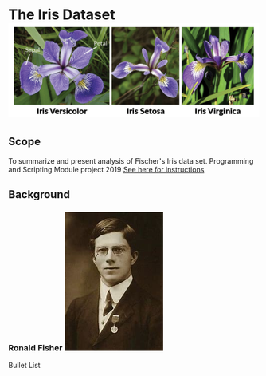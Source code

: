 # The Iris Dataset ![The Iris Family](/Images/iris-machinelearning.png)
## Scope
To summarize and present analysis of Fischer's Iris data set. Programming and Scripting Module project 2019
[See here for instructions](https://github.com/ianmcloughlin/project-pands/raw/master/project.pdf)

## Background
### Ronald Fisher ![Ronald Fisher](/Images/Ronald.Fisher.jpg)
<p>Bullet List<p>



